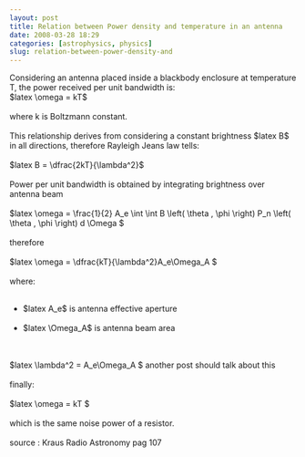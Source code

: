 ```yaml
---
layout: post
title: Relation between Power density and temperature in an antenna
date: 2008-03-28 18:29
categories: [astrophysics, physics]
slug: relation-between-power-density-and
---
```


<p>
 Considering an antenna placed inside a blackbody enclosure at temperature T, the power received per unit bandwidth is:
 <br/>
 $latex \omega = kT$
 <br/>
 <br/>
 where k is Boltzmann constant.
 <br/>
 <br/>
 This relationship derives from considering a constant brightness $latex B$ in all directions, therefore Rayleigh Jeans law tells:
 <br/>
 <br/>
 $latex B = \dfrac{2kT}{\lambda^2}$
 <br/>
 <br/>
 Power per unit bandwidth is obtained by integrating brightness over antenna beam
 <br/>
 <br/>
 $latex \omega = \frac{1}{2} A_e \int \int B \left( \theta , \phi \right) P_n \left( \theta , \phi \right) d \Omega  $
 <br/>
 <br/>
 therefore
 <br/>
 <br/>
 $latex \omega = \dfrac{kT}{\lambda^2}A_e\Omega_A $
 <br/>
 <br/>
 where:
 <br/>
</p>
<ul>
 <br/>
 <li>
  $latex A_e$ is antenna effective aperture
 </li>
 <br/>
 <li>
  $latex \Omega_A$ is antenna beam area
 </li>
 <br/>
</ul>
<br/>
$latex \lambda^2 = A_e\Omega_A $ another post should talk about this
<br/>
<br/>
finally:
<br/>
<br/>
$latex \omega = kT $
<br/>
<br/>
which is the same noise power of a resistor.
<br/>
<br/>
source : Kraus Radio Astronomy pag 107
